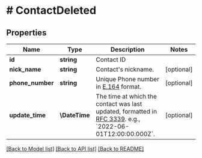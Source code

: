 # # ContactDeleted

## Properties

Name | Type | Description | Notes
------------ | ------------- | ------------- | -------------
**id** | **string** | Contact ID |
**nick_name** | **string** | Contact&#39;s nickname. | [optional]
**phone_number** | **string** | Unique Phone number in [E.164](https://en.wikipedia.org/wiki/E.164) format. | [optional]
**update_time** | **\DateTime** | The time at which the contact was last updated, formatted in [RFC 3339](https://datatracker.ietf.org/doc/html/rfc3339). e.g., &#x60;2022-06-01T12:00:00.000Z&#x60;. | [optional]

[[Back to Model list]](../../README.md#models) [[Back to API list]](../../README.md#endpoints) [[Back to README]](../../README.md)
